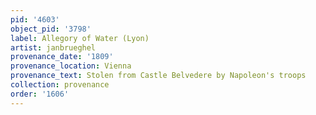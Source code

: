 ```yaml
---
pid: '4603'
object_pid: '3798'
label: Allegory of Water (Lyon)
artist: janbrueghel
provenance_date: '1809'
provenance_location: Vienna
provenance_text: Stolen from Castle Belvedere by Napoleon's troops
collection: provenance
order: '1606'
---
```

